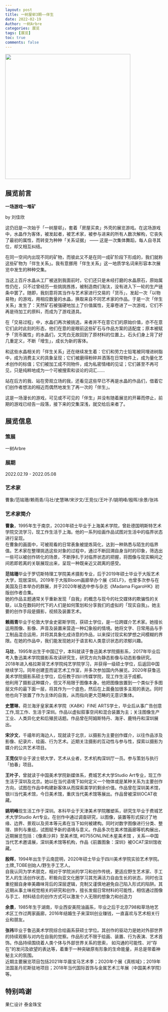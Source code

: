 ```yaml
---
layout: post
title: 一树屋邨3期——伴生
date: 2022-02-19
Author: 一树Arbre
categories: 展览
tags: [展览]
toc: true
comments: false
--- 
```


<img src="https://s2.loli.net/2022/09/02/fH6TB9ixmJlRQjG.png" width="400px" />


## 展览前言

**一场游戏一堆矿**

by 刘佳欣

这仍旧是一次始于「一树屋邨」，套着「房屋买卖」外壳的展览游戏。在这场游戏中，水晶作为客体，被发起者，被艺术家，被参与进来的所有人数次解构，它丧失了最初的属性，而转变为种种「关系证据」 —— 这是一次集体舞蹈，每人自寻其位，却又相互纠结。
 
在同一空间内出现不同的矿物，而彼此又不是在同一成矿阶段下形成的，我们就称这些矿物为「伴生关系」。我有意挪用「伴生关系」这一地质学名词来形容本次展览中发生的种种交集。
 
当这上百斤水晶从工厂被送到我面前时，它们还只是未经打磨的水晶原石，原始属性仍在，只不过曾经历一些挑挑拣拣，被制造商们淘汰，没有进入下一轮的生产链条中罢了。随即，我刻意将其当作与艺术家进行交易的「货币」，发起一次「以物易物」的游戏，用相应数量的水晶，换取来自不同艺术家的作品。于是一次「伴生关系」发生了：天然矿石被强硬地加上了价值属性，无辜卷进了一次游戏，它们不再是待加工的原料，而成为了游戏道具。
 
在「交易过程」中，水晶们再次被挑选，来者并不在意它们的原始价值，亦不在意它们此时此刻的形态，他们在意的是眼前这些矿石与作品方案的适配度；原本被赋予「货币属性」的水晶们，又凭白无故回到了原材料的位置上。石头们身上背了好几重定义，不断「增生」，成长为新的客体。
 
和这些水晶相关的「伴生关系」还在继续发生着：它们和劳力士铅笔被同埋进树脂中，成为消费主义的具象呈现；它们被磨得粉碎并洒落在日常物件上，成为量化艺术创作的标值；它们被加工成不同物件，成为私密情绪的见证；它们甚至不再可见，只是纯粹地成为一个可被搜索和谈论的词汇......
 
站在后方的我、站在旁观立场的我，还看见这些早已不再是水晶的作品们，借着它们创作者想法的相近而偶然地发生了再一次的「伴生」。
 
这是一场漫长的游戏，可见或不可见的「伴生」并没有随着展览的开幕而停止，前期的游戏已经告一段落，接下来的交集深浅，就交给后来者了。

## 展览信息

### 策展

一树Arbre

### 展期

2022.02.19 - 2022.05.08

### 艺术家

曹象/范铭珊/赖雨青/马壮/史慧琳/宋汐文/王竞仪/王叶子/姚明峰/殷晖/余景/张祎 

### 艺术家简介

**曹象**，1995年生于南京，2020年硕士毕业于上海美术学院，曾赴德国明斯特艺术学院交流学习，现工作生活于上海。他的一系列绘画作品试图对生活中的临界状态进行呈现。  
在曹象的画面中，可被观看的日常表象被提炼简化，达到一种熟悉与陌生的临界值。艺术家在整理挑选这些对象的过程中，通过不断回溯自身当时的印象，筛选出一些可以被创作转化的场景，不断挣扎于对临界状态的把握，将图像与现实瞬间之间若即若离的关联展现出来，呈现一种既亲近又疏离的感受。

**范铭珊**毕业于罗切斯特理工学院美术摄影专业，后于2019年硕士毕业于大阪艺术大学，现居深圳。2019年于大阪Bloom画廊举办个展《SELF》，也曾多次参与在美国及日本举办的群展，并于2020年被选中参与杂志《Madama FigaroHK》初版创作者合集。  
她的作品主题通常关乎重新发现「自我」的概念与现今的社交媒体的欺骗性的关联，以及在数码时代下的人们是如何策划和分享我们的虚拟的「现实自我」。她主要的创作手段是摄影，视频及装置艺术。

**赖雨青**毕业于伦敦大学金史密斯学院，获硕士学位，是一位跨媒介艺术家。她擅长运用图像、影像、声音及装置来营造一种幻象般的情境。她将文字、日常用品与手工制品混合运用，并将其具象化成诗意的作品，以来探讨现实和梦想之间模糊的界限。在她的作品中，我们能发现她对于语言和人类意识状态的浓郁兴趣。

**马壮**，1995年出生于中国辽宁，本科就读于鲁迅美术学院摄影系，2017年毕业后考入鲁迅美术学院摄影系攻读研究生，研究方向为静态影像与动态影像研究。2018年进入格拉斯哥艺术学院纯艺学院学习，并获得一级硕士学位，后返回中国继续学习。同年创建歪而诞艺术工作室，并多次参加国内外展览。2020年获鲁迅美术学院摄影系硕士学位，后任教于四川传媒学院，现工作生活于成都。  
他利用了摄影这种媒介，但又不局限于图像本身。他把图像放置到一个类似于多图层文件的最下面一层，将其作为一个底色，然后在上面叠加很多主观的表达。同时他也向下放置了作为主体的自我，从而指向更大范畴的无意识集体。

**史慧琳**，荷兰海牙皇家美术学院（KABK）FINE ARTS学士，毕业后从事广告创意工作,现工作、生活于深圳。作品以虚拟叙事空间和混合装置为主；关注图像生产工业、人类异化史和后殖民话题。作品曾在阿姆斯特丹、海牙、鹿特丹和深圳展出。

**宋汐文**，千禧年的海边人，现就读于北京，以摄影为主要创作媒介，以往作品涉及影像、纪录片、绘画、行为艺术。近期关注摄影的互动性与参与性，探索以摄影为媒介的公共艺术项目。

**王竞仪**毕业于波士顿大学，艺术从业者，艺术机构深圳厅一员。参与策划与执行「拍春」项目。

**王叶子**，曾就读于中国美术学院新媒体系，费城艺术大学Studio Art专业，现工作生活于深圳及北京。她以在当代语境下如何定义一个物体或是某种关系为主要创作方向，试图在作品中构建新客体从而探索美学的剩余价值。作品曾在深圳美术馆，银川当代美术馆，今日美术馆，重庆当代美术馆等展出。作品曾被深圳OCAT收藏。

**姚明峰**现生活工作于深圳。本科毕业于天津美术学院雕塑系，研究生毕业于费城艺术大学Studio Art专业。在创作中通过调查研究，以图像，装置等形式探讨了地缘、边界、景观以及资本等元素在当下如何被建构。同时对数字图像进行分类、整理、排列与重组，试图赋予新的语境与意义。作品多次在美术馆画廊等机构展出，近期展览包括：《像素沙井》至美术馆,  #0755ONLINE木星美术馆 ，关系—中国当代艺术邀请展，深圳美术馆等机构，作品《前置图象：深圳》被OCAT深圳馆收藏。

**殷晖**，1994年出生于云南昆明，2020年硕士毕业于四川美术学院实验艺术学院。土牌_TOBE创始人/野生手工艺人。  
自我认同为学术朋克，相对于学院派的学习和创作传统，更适应野生艺术家、手工艺人的生活创作状态，积极向亚文化圈学习其充满活力自由生长的状态，同时也注重挖掘自身审美趣味背后的深层逻辑，克制又谨慎地避免自己陷入形式的陷阱。其近期从事土味视觉相关的研究和创作，擅长发倔日常材料的可能性，相信通过图像与手工、材料结合的创作方式可以激发个人无限的想象力和创造力

**余景**，1985年生于湖南，毕业西安美院油画系，毕业之后于北京798和草场地艺术区工作过两家画廊，2016年结婚生子来深圳创业赚钱，一直喜欢与艺术相关行业和朋友。

**张祎**毕业于鲁迅美术学院综合绘画系获硕士学位。其创作的驱动力是她对外部世界的持续观察与对内在自我的觉察。作品形式不限于绘画、装置、行为表演、艺术首饰。作品持续围绕着人类个体与外部世界关系的思索， 如沟通的可能性、对“存在”的发问及欲望的表达等，着重于一种突破原有形象的生命能量，并总是带着神秘主义的氛围。    
近期主要展览项目包括2021年华晨宝马艺术季；2020年个展《真核域》；2019年法国圣丹尼斯驻地项目；2018年当代国际首饰与金属艺术三年展（中国美术学院）等。

## 特别鸣谢
果仁设计 
泰金珠宝
